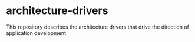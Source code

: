 # architecture-drivers
This repository describes the architecture drivers that drive the direction of application development
